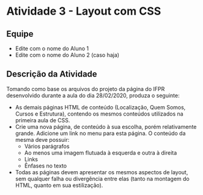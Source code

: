 # Atividade 3 - Layout com CSS

## Equipe

- Edite com o nome do Aluno 1
- Edite com o nome do Aluno 2 (caso haja)

## Descrição da Atividade

Tomando como base os arquivos do projeto da página do IFPR desenvolvido durante a aula do dia 28/02/2020, produza o seguinte:

- As demais páginas HTML de conteúdo (Localização, Quem Somos, Cursos e Estrutura), contendo os mesmos conteúdos utilizados na primeira aula de CSS.
- Crie uma nova página, de conteúdo à sua escolha, porém relativamente grande. Adicione um link no menu para esta página. O conteúdo da mesma deve possuir:
  - Vários parágrafos
  - Ao menos uma imagem flutuada à esquerda e outra à direita
  - Links
  - Ênfases no texto
- Todas as páginas devem apresentar os mesmos aspectos de layout, sem qualquer falha ou divergência entre elas (tanto na montagem do HTML, quanto em sua estilização).
